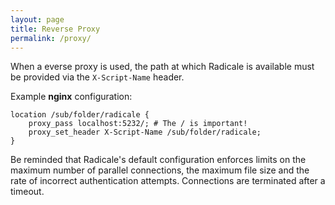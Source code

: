 ```yaml
---
layout: page
title: Reverse Proxy
permalink: /proxy/
---
```


When a everse proxy is used, the path at which Radicale is available must
be provided via the `X-Script-Name` header.


Example **nginx** configuration:
```nginx
location /sub/folder/radicale {
    proxy_pass localhost:5232/; # The / is important!
    proxy_set_header X-Script-Name /sub/folder/radicale;
}
```

Be reminded that Radicale's default configuration enforces limits on the
maximum number of parallel connections, the maximum file size and the rate of
incorrect authentication attempts. Connections are terminated after a timeout.
